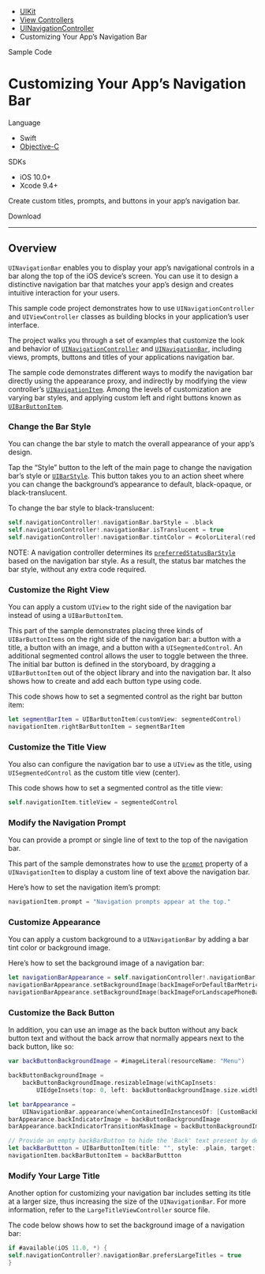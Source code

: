 - [UIKit](dash-apple-api://load?request_key=csuikit) 
- [View Controllers](dash-apple-api://load?request_key=ts2864394) 
- [UINavigationController](dash-apple-api://load?request_key=hsrbOwX6qb) 
- Customizing Your App’s Navigation Bar

Sample Code

# Customizing Your App’s Navigation Bar

Language

- Swift
- [Objective-C](dash-apple-api://load?topic_id=3000689&language=occ)

SDKs

- iOS 10.0+
- Xcode 9.4+

Create custom titles, prompts, and buttons in your app’s navigation bar.

Download

------

## Overview

`UINavigationBar` enables you to display your app’s navigational controls in a bar along the top of the iOS device’s screen. You can use it to design a distinctive navigation bar that matches your app’s design and creates intuitive interaction for your users.

This sample code project demonstrates how to use `UINavigationController` and `UIViewController` classes as building blocks in your application’s user interface.

The project walks you through a set of examples that customize the look and behavior of [`UINavigationController`](dash-apple-api://load?topic_id=1621868&language=swift) and [`UINavigationBar`](dash-apple-api://load?topic_id=1624927&language=swift), including views, prompts, buttons and titles of your applications navigation bar.

The sample code demonstrates different ways to modify the navigation bar directly using the appearance proxy, and indirectly by modifying the view controller’s [`UINavigationItem`](dash-apple-api://load?topic_id=1624960&language=swift). Among the levels of customization are varying bar styles, and applying custom left and right buttons known as [`UIBarButtonItem`](dash-apple-api://load?topic_id=1617165&language=swift).

### Change the Bar Style

You can change the bar style to match the overall appearance of your app’s design.

Tap the “Style” button to the left of the main page to change the navigation bar’s style or [`UIBarStyle`](dash-apple-api://load?topic_id=1623412&language=swift). This button takes you to an action sheet where you can change the background’s appearance to default, black-opaque, or black-translucent.

To change the bar style to black-translucent:

```swift
self.navigationController!.navigationBar.barStyle = .black
self.navigationController!.navigationBar.isTranslucent = true
self.navigationController!.navigationBar.tintColor = #colorLiteral(red: 1, green: 0.99997437, blue: 0.9999912977, alpha: 1)
```



NOTE: A navigation controller determines its [`preferredStatusBarStyle`](dash-apple-api://load?topic_id=1621416&language=swift) based on the navigation bar style. As a result, the status bar matches the bar style, without any extra code required.

### Customize the Right View

You can apply a custom `UIView` to the right side of the navigation bar instead of using a `UIBarButtonItem`.

This part of the sample demonstrates placing three kinds of `UIBarButtonItems` on the right side of the navigation bar: a button with a title, a button with an image, and a button with a `UISegmentedControl`. An additional segmented control allows the user to toggle between the three. The initial bar button is defined in the storyboard, by dragging a `UIBarButtonItem` out of the object library and into the navigation bar. It also shows how to create and add each button type using code.

This code shows how to set a segmented control as the right bar button item:

```swift
let segmentBarItem = UIBarButtonItem(customView: segmentedControl)
navigationItem.rightBarButtonItem = segmentBarItem
```



### Customize the Title View

You also can configure the navigation bar to use a `UIView` as the title, using `UISegmentedControl` as the custom title view (center).

This code shows how to set a segmented control as the title view:

```swift
self.navigationItem.titleView = segmentedControl
```



### Modify the Navigation Prompt

You can provide a prompt or single line of text to the top of the navigation bar.

This part of the sample demonstrates how to use the [`prompt`](dash-apple-api://load?topic_id=1624930&language=swift) property of a `UINavigationItem` to display a custom line of text above the navigation bar.

Here’s how to set the navigation item’s prompt:

```swift
navigationItem.prompt = "Navigation prompts appear at the top."
```



### Customize Appearance

You can apply a custom background to a `UINavigationBar` by adding a bar tint color or background image.

Here’s how to set the background image of a navigation bar:

```swift
let navigationBarAppearance = self.navigationController!.navigationBar
navigationBarAppearance.setBackgroundImage(backImageForDefaultBarMetrics, for: .default)
navigationBarAppearance.setBackgroundImage(backImageForLandscapePhoneBarMetrics, for: .compact)
```



### Customize the Back Button

In addition, you can use an image as the back button without any back button text and without the back arrow that normally appears next to the back button, like so:

```swift
var backButtonBackgroundImage = #imageLiteral(resourceName: "Menu")

backButtonBackgroundImage =
    backButtonBackgroundImage.resizableImage(withCapInsets:
        UIEdgeInsets(top: 0, left: backButtonBackgroundImage.size.width - 1, bottom: 0, right: 0))

let barAppearance =
    UINavigationBar.appearance(whenContainedInInstancesOf: [CustomBackButtonNavController.self])
barAppearance.backIndicatorImage = backButtonBackgroundImage
barAppearance.backIndicatorTransitionMaskImage = backButtonBackgroundImage

// Provide an empty backBarButton to hide the 'Back' text present by default in the back button.
let backBarButtton = UIBarButtonItem(title: "", style: .plain, target: nil, action: nil)
navigationItem.backBarButtonItem = backBarButtton
```



### Modify Your Large Title

Another option for customizing your navigation bar includes setting its title at a larger size, thus increasing the size of the `UINavigationBar`. For more information, refer to the `LargeTitleViewController` source file.

The code below shows how to set the background image of a navigation bar:

```swift
if #available(iOS 11.0, *) {
self.navigationController?.navigationBar.prefersLargeTitles = true
}
```
